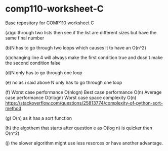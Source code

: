 # comp110-worksheet-C
Base repository for COMP110 worksheet C

(a)go through two lists then see if the list are different sizes but have the same final number

(b)N has to go through two loops which causes it to have an O(n^2)

(c)changing line 4 will always make the first condition true and dosn't make the second condition false

(d)N only has to go through one loop

(e) no as i said above N only has to go through one loop

(f) Worst case performance  O(nlogn) Best case performance   O(n) 
Average case performance    O(nlogn) Worst case space complexity O(n) 
https://stackoverflow.com/questions/25813774/complexity-of-python-sort-method

(g) O(n) as it has a sort function

(h) the algothem that starts after question e as O(log n) is quicker then O(n^2)

(j) the slower algorithm might use less resorces or have another advantage.